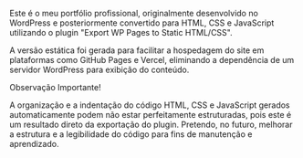 Este é o meu portfólio profissional, originalmente desenvolvido no WordPress e posteriormente convertido para HTML, CSS e JavaScript utilizando o plugin "Export WP Pages to Static HTML/CSS".

A versão estática foi gerada para facilitar a hospedagem do site em plataformas como GitHub Pages e Vercel, eliminando a dependência de um servidor WordPress para exibição do conteúdo.

Observação Importante!

A organização e a indentação do código HTML, CSS e JavaScript gerados automaticamente podem não estar perfeitamente estruturadas, pois este é um resultado direto da exportação do plugin. Pretendo, no futuro, melhorar a estrutura e a legibilidade do código para fins de manutenção e aprendizado.
